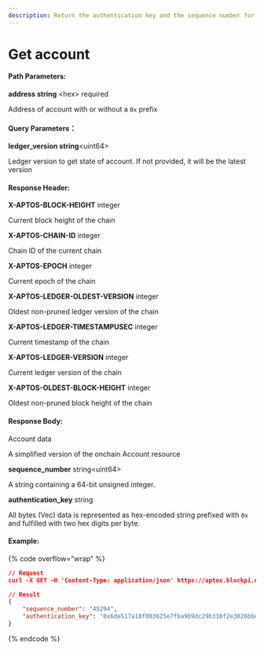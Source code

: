 ```yaml
---
description: Return the authentication key and the sequence number for an account address.
---
```


# Get account

#### **Path Parameters:**

**address  string** \<hex> required

Address of account with or without a `0x` prefix

#### Query Parameters：

**ledger\_version string**\<uint64>

Ledger version to get state of account. If not provided, it will be the latest version

#### **Response Header:**

**X-APTOS-BLOCK-HEIGHT** integer&#x20;

Current block height of the chain

**X-APTOS-CHAIN-ID** integer&#x20;

Chain ID of the current chain

**X-APTOS-EPOCH** integer&#x20;

Current epoch of the chain

**X-APTOS-LEDGER-OLDEST-VERSION** integer&#x20;

Oldest non-pruned ledger version of the chain

**X-APTOS-LEDGER-TIMESTAMPUSEC** integer&#x20;

Current timestamp of the chain

**X-APTOS-LEDGER-VERSION** integer&#x20;

Current ledger version of the chain

**X-APTOS-OLDEST-BLOCK-HEIGHT** integer&#x20;

Oldest non-pruned block height of the chain

#### **Response Body:**

Account data

A simplified version of the onchain Account resource

**sequence\_number** string\<uint64>

A string containing a 64-bit unsigned integer.

**authentication\_key** string

All bytes (Vec) data is represented as hex-encoded string prefixed with `0x` and fulfilled with two hex digits per byte.

#### Example:

{% code overflow="wrap" %}
```json
// Request
curl -X GET -H 'Content-Type: application/json' https://aptos.blockpi.network/aptos/v1/your_api_key/v1/accounts/0x6de517a18f003625e7fba9b9dc29b310f2e3026bbeb1997b3ada9de1e3cec8d6

// Result
{
    "sequence_number": "45294",
    "authentication_key": "0x6de517a18f003625e7fba9b9dc29b310f2e3026bbeb1997b3ada9de1e3cec8d6"
}
```
{% endcode %}
